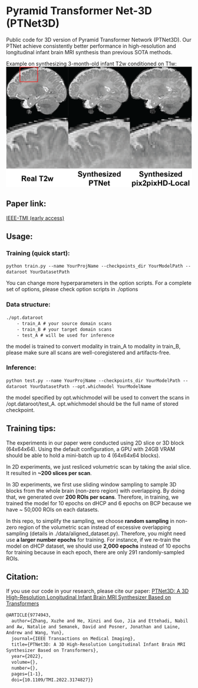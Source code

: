 # Pyramid Transformer Net-3D (PTNet3D)
Public code for 3D version of Pyramid Transformer Network (PTNet3D). Our PTNet achieve consistently better performance in high-resolution and longitudinal infant brain MRI synthesis than previous SOTA methods. 

Example on synthesizing 3-month-old infant T2w conditioned on T1w:
![3Months](3mres-10.png)

## Paper link:
[IEEE-TMI (early access)](https://ieeexplore.ieee.org/document/9774943)

## Usage: 

### Training (quick start): 
    python train.py --name YourProjName --checkpoints_dir YourModelPath --dataroot YourDatasetPath 
You can change more hyperparameters in the option scripts. For a complete set of options, please check option scripts in ./options
### Data structure:
    ./opt.dataroot 
        - train_A # your source domain scans
        - train_B # your target domain scans
        - test_A # will be used for inference
the model is trained to convert modality in train_A to modality in train_B, please make sure all scans are well-coregistered and artifacts-free.

### Inference: 
    python test.py --name YourProjName --checkpoints_dir YourModelPath --dataroot YourDatasetPath --opt.whichmodel YourModelName
the model specified by opt.whichmodel will be used to convert the scans in /opt.dataroot/test_A. opt.whichmodel should be the full name of stored checkpoint. 

## Training tips:
The experiments in our paper were conducted using 2D slice or 3D block (64x64x64). Using the default configuration, a GPU with 24GB VRAM should be able to hold a mini-batch up to 4 (64x64x64 blocks).

In 2D experiments, we just resliced volumetric scan by taking the axial slice. It resulted in **~200 slices per scan**. 

In 3D experiments, we first use sliding window sampling to sample 3D blocks from the whole brain (non-zero region) with overlapping. By doing that, we generated over **200 ROIs per scans**. Therefore, in training, we trained the model for 10 epochs on dHCP and 6 epochs on BCP because we have ~ 50,000 ROIs on each datasets. 

In this repo, to simplify the sampling, we choose **random sampling** in non-zero region of the volumetric scan instead of excessive overlapping sampling (details in ./data/aligned_dataset.py). Therefore, you might need use **a larger number epochs** for training. For instance, if we re-train the model on dHCP dataset, we should use **2,000 epochs** instead of 10 epochs for training because in each epoch, there are only 291 randomly-sampled ROIs. 

## Citation: 
If you use our code in your research, please cite our paper: [PTNet3D: A 3D High-Resolution Longitudinal Infant Brain MRI Synthesizer Based on Transformers](https://ieeexplore.ieee.org/document/9774943)
```
@ARTICLE{9774943,
  author={Zhang, Xuzhe and He, Xinzi and Guo, Jia and Ettehadi, Nabil and Aw, Natalie and Semanek, David and Posner, Jonathan and Laine, Andrew and Wang, Yun},
  journal={IEEE Transactions on Medical Imaging},
  title={PTNet3D: A 3D High-Resolution Longitudinal Infant Brain MRI Synthesizer Based on Transformers},
  year={2022},
  volume={},
  number={},
  pages={1-1},
  doi={10.1109/TMI.2022.3174827}}
```

